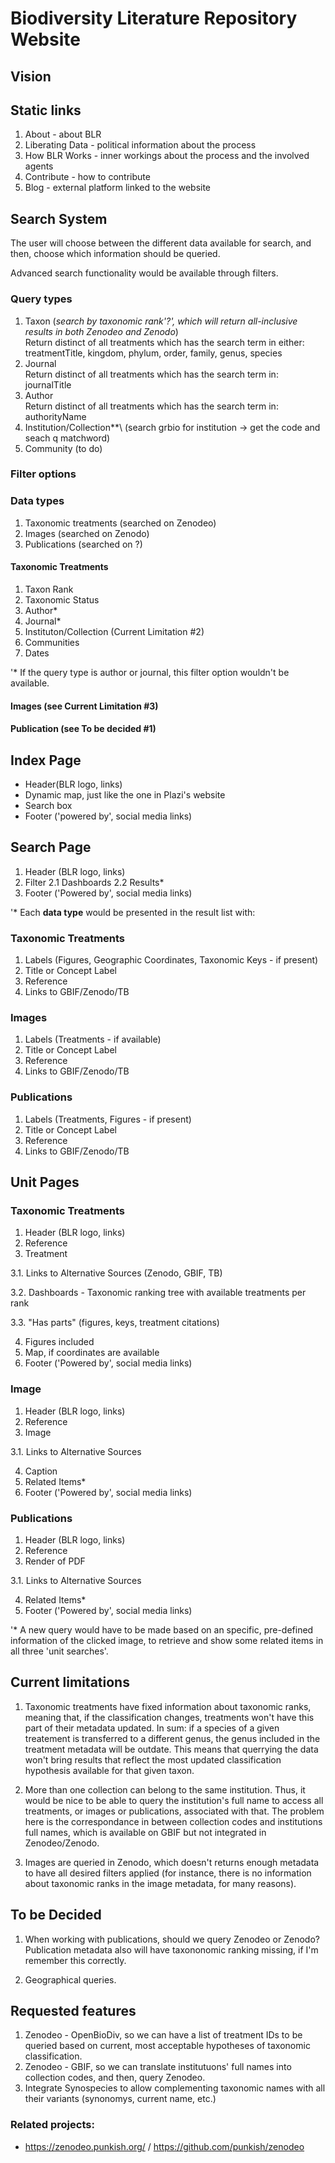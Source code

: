 # Biodiversity Literature Repository Website

## Vision


## Static links
1. About - about BLR
2. Liberating Data - political information about the process
3. How BLR Works - inner workings about the process and the involved agents
4. Contribute - how to contribute
5. Blog - external platform linked to the website

## Search System
The user will choose between the different data available for search, and then, choose which information should be queried. 

Advanced search functionality would be available through filters.

### Query types
1. Taxon (_search by taxonomic rank'?', which will return all-inclusive results in both Zenodeo and Zenodo_)\
    Return distinct of all treatments which has the search term in either:\
          treatmentTitle, kingdom, phylum, order, family, genus, species
2. Journal\
    Return distinct of all treatments which has the search term in:\
         journalTitle
3. Author\
    Return distinct of all treatments which has the search term in:\
         authorityName
4. Institution/Collection**\ 
    (search grbio for institution -> get the code and seach q matchword)
5. Community (to do)

### Filter options

### Data types
1. Taxonomic treatments (searched on Zenodeo)
2. Images (searched on Zenodo)
3. Publications (searched on ?)

#### Taxonomic Treatments
1. Taxon Rank
2. Taxonomic Status
3. Author*
4. Journal*
5. Instituton/Collection (Current Limitation #2)
6. Communities
7. Dates

'* If the query type is author or journal, this filter option wouldn't be available. 

#### Images (see Current Limitation #3)

#### Publication (see To be decided #1)

## Index Page
* Header(BLR logo, links)
* Dynamic map, just like the one in Plazi's website
* Search box
* Footer ('powered by', social media links)

## Search Page

1. Header (BLR logo, links)
2. Filter
2.1 Dashboards
2.2 Results*
5. Footer ('Powered by', social media links)

'* Each **data type** would be presented in the result list with:

### Taxonomic Treatments

1. Labels (Figures, Geographic Coordinates, Taxonomic Keys - if present)
1. Title or Concept Label
2. Reference
3. Links to GBIF/Zenodo/TB

### Images
1. Labels (Treatments - if available)
1. Title or Concept Label
2. Reference
3. Links to GBIF/Zenodo/TB

### Publications

1. Labels (Treatments, Figures - if present)
1. Title or Concept Label
2. Reference
3. Links to GBIF/Zenodo/TB

## Unit Pages

### Taxonomic Treatments
1. Header (BLR logo, links)
2. Reference
3. Treatment

3.1. Links to Alternative Sources (Zenodo, GBIF, TB)

3.2. Dashboards - Taxonomic ranking tree with available treatments per rank

3.3. "Has parts" (figures, keys, treatment citations)

4. Figures included
5. Map, if coordinates are available
6. Footer ('Powered by', social media links)

### Image
1. Header (BLR logo, links)
2. Reference
3. Image

3.1. Links to Alternative Sources

4. Caption
4. Related Items*
5. Footer ('Powered by', social media links)

### Publications
1. Header (BLR logo, links)
2. Reference
3. Render of PDF

3.1. Links to Alternative Sources

4. Related Items*
5. Footer ('Powered by', social media links)

'* A new query would have to be made based on an specific, pre-defined information of the clicked image, to retrieve and show some related items in all three 'unit searches'.


## Current limitations

1. Taxonomic treatments have fixed information about taxonomic ranks, meaning that, if the classification changes, treatments won't have this part of their metadata updated. In sum: if a species of a given treatement is transferred to a different genus, the genus included in the treatment metadata will be outdate. This means that querrying the data won't bring results that reflect the most updated classification hypothesis available for that given taxon.

2. More than one collection can belong to the same institution. Thus, it would be nice to be able to query the institution's full name to access all treatments, or images or publications, associated with that. The problem here is the correspondance in between collection codes and institutions full names, which is available on GBIF but not integrated in Zenodeo/Zenodo.

3. Images are queried in Zenodo, which doesn't returns enough metadata to have all desired filters applied (for instance, there is no information about taxonomic ranks in the image metadata, for many reasons).

## To be Decided

1. When working with publications, should we query Zenodeo or Zenodo? Publication metadata also will have taxononomic ranking missing, if I'm remember this correctly.

2. Geographical queries.

## Requested features

1. Zenodeo - OpenBioDiv, so we can have a list of treatment IDs to be queried based on current, most acceptable hypotheses of taxonomic classification. 
2. Zenodeo - GBIF, so we can translate institutuons' full names into collection codes, and then, query Zenodeo.
3. Integrate Synospecies to allow complementing taxonomic names with all their variants (synonomys, current name, etc.)

### Related projects:

* https://zenodeo.punkish.org/ / https://github.com/punkish/zenodeo

